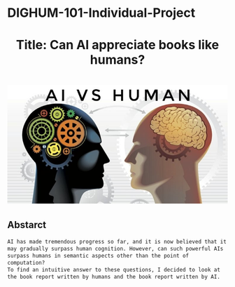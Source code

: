 # DIGHUM-101-Individual-Project

<h1 align="center">
    Title: Can AI appreciate books like humans?
<h1/>

<p align="center">
  <img src="./Img/aiVsHuman.jpeg" />
</p>
    
## Abstarct
    
    AI has made tremendous progress so far, and it is now believed that it may gradually surpass human cognition. However, can such powerful AIs surpass humans in semantic aspects other than the point of computation?
    To find an intuitive answer to these questions, I decided to look at the book report written by humans and the book report written by AI.
